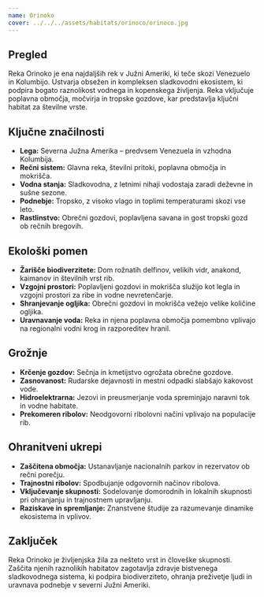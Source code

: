 ```yaml
---
name: Orinoko
cover: ../../../assets/habitats/orinoco/orinoco.jpg
---
```

## Pregled
Reka Orinoko je ena najdaljših rek v Južni Ameriki, ki teče skozi Venezuelo in Kolumbijo. Ustvarja obsežen in kompleksen sladkovodni ekosistem, ki podpira bogato raznolikost vodnega in kopenskega življenja. Reka vključuje poplavna območja, močvirja in tropske gozdove, kar predstavlja ključni habitat za številne vrste.

## Ključne značilnosti
- **Lega:** Severna Južna Amerika – predvsem Venezuela in vzhodna Kolumbija.
- **Rečni sistem:** Glavna reka, številni pritoki, poplavna območja in mokrišča.
- **Vodna stanja:** Sladkovodna, z letnimi nihaji vodostaja zaradi deževne in sušne sezone.
- **Podnebje:** Tropsko, z visoko vlago in toplimi temperaturami skozi vse leto.
- **Rastlinstvo:** Obrečni gozdovi, poplavljena savana in gost tropski gozd ob rečnih bregovih.

## Ekološki pomen
- **Žarišče biodiverzitete:** Dom rožnatih delfinov, velikih vidr, anakond, kaimanov in številnih vrst rib.
- **Vzgojni prostori:** Poplavljeni gozdovi in mokrišča služijo kot legla in vzgojni prostori za ribe in vodne nevretenčarje.
- **Shranjevanje ogljika:** Obrečni gozdovi in mokrišča vežejo velike količine ogljika.
- **Uravnavanje voda:** Reka in njena poplavna območja pomembno vplivajo na regionalni vodni krog in razporeditev hranil.

## Grožnje
- **Krčenje gozdov:** Sečnja in kmetijstvo ogrožata obrečne gozdove.
- **Zasnovanost:** Rudarske dejavnosti in mestni odpadki slabšajo kakovost vode.
- **Hidroelektrarna:** Jezovi in preusmerjanje voda spreminjajo naravni tok in vodne habitate.
- **Prekomeren ribolov:** Neodgovorni ribolovni načini vplivajo na populacije rib.

## Ohranitveni ukrepi
- **Zaščitena območja:** Ustanavljanje nacionalnih parkov in rezervatov ob rečni porečju.
- **Trajnostni ribolov:** Spodbujanje odgovornih načinov ribolova.
- **Vključevanje skupnosti:** Sodelovanje domorodnih in lokalnih skupnosti pri ohranjanju in trajnostnem upravljanju.
- **Raziskave in spremljanje:** Znanstvene študije za razumevanje dinamike ekosistema in vplivov.

## Zaključek
Reka Orinoko je življenjska žila za nešteto vrst in človeške skupnosti. Zaščita njenih raznolikih habitatov zagotavlja zdravje bistvenega sladkovodnega sistema, ki podpira biodiverziteto, ohranja preživetje ljudi in uravnava podnebje v severni Južni Ameriki.
